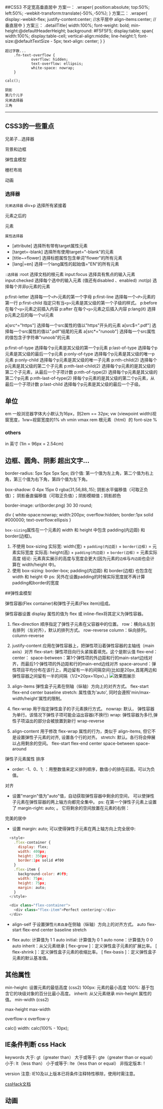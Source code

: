 ##CSS3
	不定宽高垂直居中
	方案一：
		.wraper{
			position:absolute;
			top:50%;
			left:50%;
			-webkit-transform:translate(-50%,-50%);
		}
	方案二：
		.wraper{
			display:-webkit-flex;
			justify-content:center; //水平居中
			align-items:center; //垂直居中
		}
	方案三：
		.detailTitle{
			width:100%;
			font-weight: bold;
			min-height:@defaultHeaderHeight;
			background: #F5F5F5;
			display:table;
			span{
				width:100%;
				display:table-cell;
				vertical-align:middle;
				line-height:1;
				font-size:@defaultTextSize - 5px;
				text-align: center;
			}
		}
	
	超过字数...
		.fn-text-overflow {
				overflow: hidden;
				text-overflow: ellipsis;
				white-space: nowrap;
		}

	calc();

	阴影
	第几个儿子
	兄弟选择器
	三角


--------


## CSS3的一些重点

兄弟子...选择器

背景和边框

弹性盒模型

栅栏布局

动画



### 选择器

`兄弟选择器`
div+p 选择所有紧接着<div>元素之后的<p>元素

`属性选择器`
* [attribute] 选择所有带有target属性元素
* [target=-blank] 选择所有使用target="-blank"的元素
* [title~=flower] 选择标题属性包含单词"flower"的所有元素
* [lang|=en] 选择一个lang属性的起始值="EN"的所有元素

`:选择器`
:root	选择文档的根元素
input:focus 选择具有焦点的输入元素
input:checked 选择每个选中的输入元素 (值还有disabled 、enabled)
:not(p) 选择每个并非p元素的元素


p:first-letter 选择每一个`<P>`元素的第一个字母
p:first-line 选择每一个`<P>`元素的第一行
p:first-child 指定只有当`<p>`元素是其父级的第一个子级的样式。
p:before 在每个`<p>`元素之前插入内容
p:after 在每个`<p>`元素之后插入内容
p:lang(it) 	选择p元素之后的每一个ul元素


a[src^="https"] 选择每一个src属性的值以"https"开头的元素
a[src$=".pdf"] 选择每一个src属性的值以".pdf"结尾的元素
a[src*="runoob"] 	选择每一个src属性的值包含子字符串"runoob"的元素


p:first-of-type 选择每个p元素是其父级的第一个p元素
p:last-of-type 选择每个p元素是其父级的最后一个p元素
p:only-of-type 选择每个p元素是其父级的唯一p元素
p:only-child 选择每个p元素是其父级的唯一子元素
p:nth-child(2) 选择每个p元素是其父级的第二个子元素
p:nth-last-child(2) 选择每个p元素的是其父级的第二个子元素，从最后一个子项计数
p:nth-of-type(2) 选择每个p元素是其父级的第二个p元素
p:nth-last-of-type(2) 择每个p元素的是其父级的第二个p元素，从最后一个子项计数
p:last-child 	选择每个p元素是其父级的最后一个子级。


## 单位

em 一般浏览器字体大小默认为16px，则2em == 32px;
vw (viewpoint width)视窗宽度，1vw=视窗宽度的1%
vh
vmin
vmax
rem 根元素（html）的 font-size
% 

### others
in	英寸 (1in = 96px = 2.54cm)


## 边框、圆角、阴影 超出文字...
border-radius: 5px 5px 5px 5px;
  四个值: 第一个值为左上角，第二个值为右上角，第三个值为右下角，第四个值为左下角。

box-shadow: 0 4px 15px 0 rgba(31,56,88,.15);
  阴影水平偏移值（可取正负值）； 阴影垂直偏移值（可取正负值）；阴影模糊值；阴影颜色

border-image: url(border.png) 30 30 round;

div {
  white-space:nowrap; 
  width:200px; 
  overflow:hidden;
  border:1px solid #000000; 
  text-overflow:ellipsis
}


`box-sizing`属性在一个元素的 width 和 height 中包含 padding(内边距) 和 border(边框)。
  1. 不使用 box-sizing
    实际宽: width(宽) + `padding(内边距)` + `border(边框)` = 元素实际宽度 
    实际高: height(高) + `padding(内边距)` + `border(边框)` = 元素实际高度
    结论: 元素真实展示的高度与宽度会更大(因为元素的`边框`与`内边距`也会计算在 width/height 中)。
  2. 使用 box-sizing: border-box;
    padding(内边距) 和 border(边框) 也包含在 width 和 height 中
    ps: 另外在设置padding的时候实际宽度就不再计算padding和border的宽度


##弹性盒模型

弹性容器(Flex container)和弹性子元素(Flex item)组成。

弹性容器设置 display 属性的值为 flex 或 inline-flex将其定义为弹性容器。

  1. flex-direction 顺序指定了弹性子元素在父容器中的位置。
      row：横向从左到右排列（左对齐），默认的排列方式。
      row-reverse
      column：纵向排列。
      column-reverse

  2. justify-content 应用在弹性容器上，把弹性项沿着弹性容器的主轴线（main axis）对齐
      flex-start: 弹性项目向行头紧挨着填充。这个是默认值
      flex-end：
      center：
      space-between：第1个弹性项的外边距和行的main-start边线对齐，而最后1个弹性项的外边距和行的main-end边线对齐
      space-around：弹性项目平均分布在该行上，两边留有一半的间隔空间(比如是20px,首尾两边和弹性容器之间留有一半的间隔（1/2*20px=10px）。)
      ![效果图展示](http://www.runoob.com/wp-content/uploads/2016/04/2259AD60-BD56-4865-8E35-472CEABF88B2.jpg)

  3. align-items 弹性盒子元素在侧轴（纵轴）方向上的对齐方式。
      flex-start
      flex-end
      center
      baseline
      stretch: 属性值为'auto', 同时会遵照'min/max-width/height'属性的限制。
      
  4. flex-wrap 用于指定弹性盒子的子元素换行方式。
      nowrap: 默认， 弹性容器为单行。该情况下弹性子项可能会溢出容器(不换行)
      wrap: 弹性容器为多行,弹性子项溢出的部分会被放置到新行
      wrap-reverse

  5. align-content 用于修改 flex-wrap 属性的行为，类似于 align-items, 但它不是设置弹性子元素的对齐, 设置各个行的对齐。
      stretch: 默认。各行将会伸展以占用剩余的空间。
      flex-start
      flex-end 
      center 
      space-between
      space-around

弹性子元素属性
  排序
  * order: -1、0、1;
      <integer>：用整数值来定义排列顺序，数值小的排在前面。可以为负值。

  对齐
  * 设置"margin"值为"auto"值，自动获取弹性容器中剩余的空间， 可以使弹性子元素在弹性容器的两上轴方向都完全集中。
      ps: 在第一个弹性子元素上设置了 margin-right: auto; 。 它将剩余的空间放置在元素的右侧：

  完美的居中
  * 设置 margin: auto; 可以使得弹性子元素在两上轴方向上完全居中:
  ```javascript 
    <style>
      .flex-container {
        display: flex;
        width: 400px;
        height: 350px;
        border:1px solid #f00
      }
      .flex-item {
        background-color: #0f9;
        width: 75px;
        height: 75px;
        margin: auto;
      }
    </style>
  
    <div class="flex-container">
      <div class="flex-item">Perfect centering!</div>
    </div>

  ```
  * align-self 于设置弹性`元素自身`在侧轴（纵轴）方向上的对齐方式。
      auto
      flex-start
      flex-end
      center
      baseline
      stretch

  * flex
      auto: 计算值为 1 1 auto
      initial: 计算值为 0 1 auto
      none：计算值为 0 0 auto
      inherit：从父元素继承
      [ flex-grow ]：定义弹性盒子元素的扩展比率。
      [ flex-shrink ]：定义弹性盒子元素的收缩比率。
      [ flex-basis ]：定义弹性盒子元素的默认基准值。


## 其他属性

min-height: 设置元素的最低高度 (css2)
  100px: 元素的最小高度
  100%: 基于包含它的块级对象的百分比最小高度。
  inherit: 从父元素继承 min-height 属性的值。
min-width (css2)

max-height
max-width

overflow-x
overflow-y

calc()
  width: calc(100% - 10px);


## IE条件判断 css Hack

<!--[if <keywords>? IE <version>?]>  // <!--[if gt IE 6]>
  HTML代码块
<![endif]-->

  keywords
    大于: gt（greater than）
    大于或等于: gte（greater than or equal）
    小于: lt（less than）
    小于或等于: lte（less than or equal）
    非指定版本: !

  version
    注意: IE10及以上版本已将条件注释特性移除，使用时需注意。

  [cssHack文档](http://www.css88.com/book/css/hack/selectors.htm)



## 动画
  